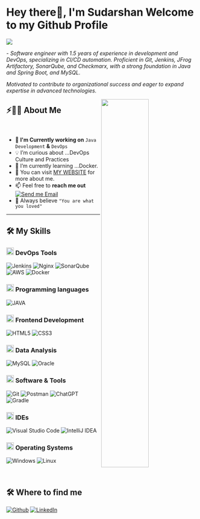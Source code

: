 # Hey there👋, I'm Sudarshan Welcome to my Github Profile

<img src="https://readme-typing-svg.herokuapp.com/?font=Architects+Daughter&color=22EBF7&size=25&center=false&lines=hey!+its+Sudarshan;Aspiring"/>
 
 <p>- <i>Software engineer with 1.5 years of experience in development and DevOps, specializing in CI/CD automation.
 Proficient in Git, Jenkins, JFrog Artifactory, SonarQube, and Checkmarx, with a strong foundation in Java and Spring Boot, and MySQL.</i></p>
 <p><i>Motivated to contribute to organizational success and eager to expand expertise in
 advanced technologies.</i></p>

<img src="https://user-images.githubusercontent.com/89788120/167628634-549d2bdd-609e-4275-85af-1e1974da64ca.gif" width="50%" align="right" />

## ⚡🙋‍♂️ About Me

</br>

- 🔧 **I'm Currently working on** `Java Development` **&** `DevOps`
- 💡 I’m curious about ...DevOps Culture and Practices
- 📖 I’m currently learning ...Docker.
- 🔧 You can visit [MY WEBSITE](https://sudarshangawande98.github.io/sudarshan/) for more about me.
- 📫 Feel free to **reach me out** [![Send me Email](https://img.shields.io/static/v1?label=email&message=sudarshan&color=EA4335&style=flat-square)](mailto:sudarshangawande98@gmail.com)
- 🔧 Always believe `"You are what you loved"`

<hr>

## 🛠️ My Skills

### <picture> <img src = "https://marvel-b1-cdn.bc0a.com/f00000000236551/dt-cdn.net/wp-content/uploads/2021/07/13429_ILL_DevOpsLoop.png" width = 20px> </picture> DevOps Tools

![Jenkins](https://img.shields.io/badge/jenkins-%232C5263.svg?style=for-the-badge&logo=jenkins&logoColor=white)
![Nginx](https://img.shields.io/badge/nginx-%23009639.svg?style=for-the-badge&logo=nginx&logoColor=white)
![SonarQube](https://img.shields.io/badge/SonarQube-black?style=for-the-badge&logo=sonarqube&logoColor=4E9BCD)
![AWS](https://img.shields.io/badge/AWS-%23FF9900.svg?style=for-the-badge&logo=amazon-aws&logoColor=white)
![Docker](https://img.shields.io/badge/docker-%230db7ed.svg?style=for-the-badge&logo=docker&logoColor=white)

### <picture> <img src = "https://e7.pngegg.com/pngimages/123/816/png-clipart-computer-icons-java-%E5%92%96%E5%95%A1%E6%B5%B7%E6%8A%A5%E5%9B%BE%E7%89%87%E7%B4%A0%E6%9D%90-miscellaneous-text.png" width = 20px> </picture> Programming languages

![JAVA](https://img.shields.io/badge/java-%23ED8B00.svg?style=for-the-badge&logo=openjdk&logoColor=white)

### <picture> <img src = "https://github.com/7oSkaaa/7oSkaaa/blob/main/Images/Front_End.gif?raw=true" width = 20px> </picture> Frontend Development

![HTML5](https://img.shields.io/badge/HTML-E34F26?style=flat-square&logo=HTML5&logoColor=white)
![CSS3](https://img.shields.io/badge/CSS-1572B6?style=flat-square&logo=CSS3&logoColor=white)

### <picture> <img src = "https://github.com/7oSkaaa/7oSkaaa/blob/main/Images/CP_PS.gif?raw=true" width = 20px> </picture> Data Analysis

![MySQL](https://img.shields.io/badge/mysql-4479A1.svg?style=for-the-badge&logo=mysql&logoColor=white)
![Oracle](https://img.shields.io/badge/Oracle-F80000?style=for-the-badge&logo=oracle&logoColor=white)

### <picture> <img src = "https://github.com/7oSkaaa/7oSkaaa/blob/main/Images/Software_Tools.gif?raw=true" width = 20px> </picture> Software & Tools

![Git](https://img.shields.io/badge/git-%23F05033.svg?style=for-the-badge&logo=git&logoColor=white)
![Postman](https://img.shields.io/badge/Postman-FF6C37?style=for-the-badge&logo=postman&logoColor=white)
![ChatGPT](https://img.shields.io/badge/chatGPT-74aa9c?style=for-the-badge&logo=openai&logoColor=white)
![Gradle](https://img.shields.io/badge/Gradle-02303A.svg?style=for-the-badge&logo=Gradle&logoColor=white)

### <picture> <img src = "https://github.com/7oSkaaa/7oSkaaa/blob/main/Images/IDEs.gif?raw=true" width = 20px> </picture> IDEs

![Visual Studio Code](https://img.shields.io/badge/Visual%20Studio%20Code-0078d7.svg?style=for-the-badge&logo=visual-studio-code&logoColor=white)
![IntelliJ IDEA](https://img.shields.io/badge/IntelliJIDEA-000000.svg?style=for-the-badge&logo=intellij-idea&logoColor=white)

### <picture> <img src = "https://github.com/7oSkaaa/7oSkaaa/blob/main/Images/OS.gif?raw=true" width = 20px> </picture> Operating Systems

![Windows](https://img.shields.io/badge/Windows-0078D6?style=for-the-badge&logo=windows&logoColor=white)
![Linux](https://img.shields.io/badge/Linux-FCC624?style=for-the-badge&logo=linux&logoColor=black)

<br>

## 🛠️ Where to find me

<p><a href="https://github.com/sudarshangawande98" target="_blank"><img alt="Github" src="https://img.shields.io/badge/GitHub-%2312100E.svg?&style=for-the-badge&logo=Github&logoColor=white" /></a> <a href="https://www.linkedin.com/in/sudarshan-gawande-187b141a7/" target="_blank"><img alt="LinkedIn" src="https://img.shields.io/badge/linkedin-%230077B5.svg?&style=for-the-badge&logo=linkedin&logoColor=white" /></a> 
</p>
